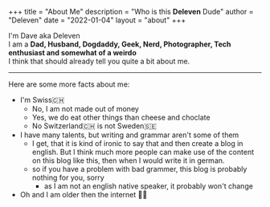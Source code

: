 +++
title = "About Me"
description = "Who is this **Deleven** Dude"
author = "Deleven"
date = "2022-01-04"
layout = "about"
+++

I'm Dave aka Deleven  
I am a **Dad, Husband, Dogdaddy, Geek, Nerd, Photographer, Tech enthusiast and somewhat of a weirdo**  
I think that should already tell you quite a bit about me.  

---
Here are some more facts about me:
- I'm Swiss🇨🇭
    - No, I am not made out of money
    - Yes, we do eat other things than cheese and choclate
    - No Switzerland🇨🇭 is not Sweden🇸🇪
- I have many talents, but writing and grammar aren't some of them
    - I get, that it is kind of ironic to say that and then create a blog in english. But I think much more people can make use of the content on this blog like this, then when I would write it in german.
    - so if you have a problem with bad grammer, this blog is probably nothing for you, sorry
        - as I am not an english native speaker, it probably won't change 
- Oh and I am older then the internet 👴🏻
